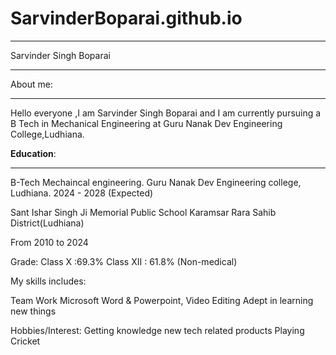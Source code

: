 # SarvinderBoparai.github.io
___
Sarvinder Singh Boparai
___
About me:
___
Hello everyone ,I am Sarvinder Singh Boparai and I am currently pursuing a B Tech in Mechanical Engineering at Guru Nanak Dev Engineering College,Ludhiana.
 
**Education**:
___
B-Tech Mechaincal engineering.
Guru Nanak Dev Engineering college, Ludhiana.
2024 - 2028 (Expected)

Sant Ishar Singh Ji Memorial Public School Karamsar Rara Sahib District(Ludhiana)

From 2010 to 2024

Grade: Class X :69.3%
Class XII : 61.8% (Non-medical)

My skills includes:

Team Work
Microsoft Word & Powerpoint,
Video Editing
Adept in learning new things

Hobbies/Interest:
Getting knowledge new tech related products
Playing Cricket


